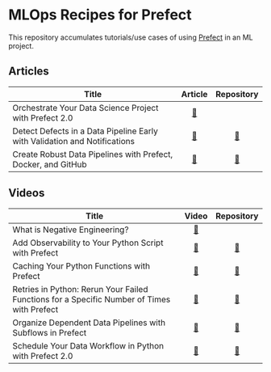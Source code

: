 # MLOps Recipes for Prefect

This repository accumulates tutorials/use cases of using [Prefect](https://www.prefect.io/) in an ML project.

## Articles

| Title        | Article           | Repository  
| ------------- |:-------------:| :-----:| 
| Orchestrate Your Data Science Project with Prefect 2.0 | [🔗](https://medium.com/the-prefect-blog/orchestrate-your-data-science-project-with-prefect-2-0-4118418fd7ce?sk=552f3e60344175768dabbbf033776ce7)
| Detect Defects in a Data Pipeline Early with Validation and Notifications | [🔗](https://towardsdatascience.com/detect-defects-in-a-data-pipeline-early-with-validation-and-notifications-83e9b652e65a?sk=7fcdcb8a6d9c8655f10fe3e444d17afa) | [🔗](https://github.com/khuyentran1401/prefect2-mlops-demo/tree/deepchecks)
| Create Robust Data Pipelines with Prefect, Docker, and GitHub | [🔗](https://towardsdatascience.com/create-robust-data-pipelines-with-prefect-docker-and-github-12b231ca6ed2?sk=56087dca06789be3b018c884d6a90f02) | [🔗](https://github.com/khuyentran1401/prefect-docker)

## Videos

| Title        | Video           | Repository  
| ------------- |:-------------:| :-----:|
| What is Negative Engineering? | [🔗](https://youtu.be/Z7n9oEN8E9g) | 
| Add Observability to Your Python Script with Prefect | [🔗](https://youtu.be/NqEFhTda-DU) | [🔗](https://github.com/khuyentran1401/analyze_github_feed)
| Caching Your Python Functions with Prefect | [🔗](https://youtu.be/hKcOdQD9eGQ) | [🔗](https://github.com/khuyentran1401/analyze_github_feed)
| Retries in Python: Rerun Your Failed Functions for a Specific Number of Times with Prefect | [🔗](https://youtu.be/9xA635REva4) | [🔗](https://github.com/khuyentran1401/analyze_github_feed)
| Organize Dependent Data Pipelines with Subflows in Prefect | [🔗](https://youtu.be/pJaYIgp5Poc) | [🔗](https://github.com/khuyentran1401/analyze_github_feed)
| Schedule Your Data Workflow in Python with Prefect 2.0 | [🔗](https://youtu.be/OjvkY7p0CYA) | [🔗](https://github.com/khuyentran1401/analyze_github_feed)
